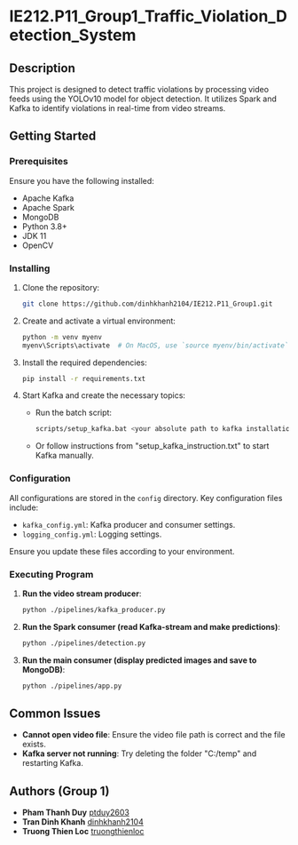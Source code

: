 # IE212.P11_Group1_Traffic_Violation_Detection_System

## Description

This project is designed to detect traffic violations by processing video feeds using the YOLOv10 model for object detection. It utilizes Spark and Kafka to identify violations in real-time from video streams.

## Getting Started

### Prerequisites

Ensure you have the following installed:

- Apache Kafka
- Apache Spark
- MongoDB
- Python 3.8+
- JDK 11
- OpenCV

### Installing

1. Clone the repository:

   ```sh
   git clone https://github.com/dinhkhanh2104/IE212.P11_Group1.git
   ```

2. Create and activate a virtual environment:

   ```sh
   python -m venv myenv
   myenv\Scripts\activate  # On MacOS, use `source myenv/bin/activate`
   ```

3. Install the required dependencies:

   ```sh
   pip install -r requirements.txt
   ```

4. Start Kafka and create the necessary topics:
   - Run the batch script:
     ```sh
     scripts/setup_kafka.bat <your absolute path to kafka installation directory>
     ```
   - Or follow instructions from "setup_kafka_instruction.txt" to start Kafka manually.

### Configuration

All configurations are stored in the `config` directory. Key configuration files include:

- `kafka_config.yml`: Kafka producer and consumer settings.
- `logging_config.yml`: Logging settings.

Ensure you update these files according to your environment.

### Executing Program

1. **Run the video stream producer**:

   ```sh
   python ./pipelines/kafka_producer.py
   ```

2. **Run the Spark consumer (read Kafka-stream and make predictions)**:

   ```sh
   python ./pipelines/detection.py
   ```

3. **Run the main consumer (display predicted images and save to MongoDB)**:

   ```sh
   python ./pipelines/app.py
   ```

## Common Issues

- **Cannot open video file**: Ensure the video file path is correct and the file exists.
- **Kafka server not running**: Try deleting the folder "C:/temp" and restarting Kafka.

## Authors (Group 1)

- **Pham Thanh Duy** [ptduy2603](https://github.com/ptduy2603)
- **Tran Dinh Khanh** [dinhkhanh2104](https://github.com/dinhkhanh2104)
- **Truong Thien Loc** [truongthienloc](https://github.com/truongthienloc)
